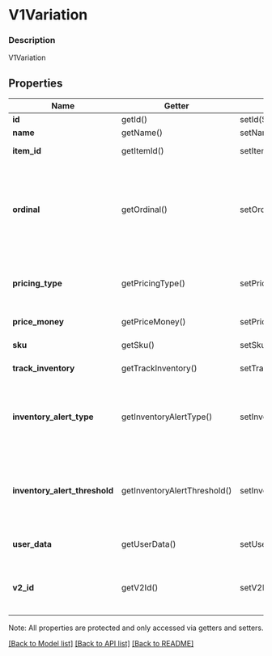 # V1Variation

### Description

V1Variation

## Properties
Name | Getter | Setter | Type | Description | Notes
------------ | ------------- | ------------- | ------------- | ------------- | -------------
**id** | getId() | setId($value) | **string** | The item variation&#39;s unique ID. | [optional] 
**name** | getName() | setName($value) | **string** | The item variation&#39;s name. | [optional] 
**item_id** | getItemId() | setItemId($value) | **string** | The ID of the variation&#39;s associated item. | [optional] 
**ordinal** | getOrdinal() | setOrdinal($value) | **int** | Indicates the variation&#39;s list position when displayed in Square Register and the merchant dashboard. If more than one variation for the same item has the same ordinal value, those variations are displayed in alphabetical order | [optional] 
**pricing_type** | getPricingType() | setPricingType($value) | **string** | Indicates whether the item variation&#39;s price is fixed or determined at the time of sale. See [V1VariationPricingType](#type-v1variationpricingtype) for possible values | [optional] 
**price_money** | getPriceMoney() | setPriceMoney($value) | [**\SquareConnect\Model\V1Money**](V1Money.md) | The item variation&#39;s price, if any. | [optional] 
**sku** | getSku() | setSku($value) | **string** | The item variation&#39;s SKU, if any. | [optional] 
**track_inventory** | getTrackInventory() | setTrackInventory($value) | **bool** | If true, inventory tracking is active for the variation. | [optional] 
**inventory_alert_type** | getInventoryAlertType() | setInventoryAlertType($value) | **string** | Indicates whether the item variation displays an alert when its inventory quantity is less than or equal to its inventory_alert_threshold. See [V1VariationInventoryAlertType](#type-v1variationinventoryalerttype) for possible values | [optional] 
**inventory_alert_threshold** | getInventoryAlertThreshold() | setInventoryAlertThreshold($value) | **int** | If the inventory quantity for the variation is less than or equal to this value and inventory_alert_type is LOW_QUANTITY, the variation displays an alert in the merchant dashboard. | [optional] 
**user_data** | getUserData() | setUserData($value) | **string** | Arbitrary metadata associated with the variation. Cannot exceed 255 characters. | [optional] 
**v2_id** | getV2Id() | setV2Id($value) | **string** | The ID of the CatalogObject in the Connect v2 API. Objects that are shared across multiple locations share the same v2 ID. | [optional] 

Note: All properties are protected and only accessed via getters and setters.

[[Back to Model list]](../../README.md#documentation-for-models) [[Back to API list]](../../README.md#documentation-for-api-endpoints) [[Back to README]](../../README.md)

